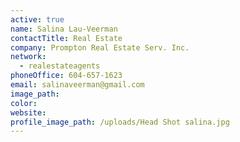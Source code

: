 ```yaml
---
active: true
name: Salina Lau-Veerman
contactTitle: Real Estate
company: Prompton Real Estate Serv. Inc.
network:
  - realestateagents
phoneOffice: 604-657-1623
email: salinaveerman@gmail.com
image_path:
color:
website:
profile_image_path: /uploads/Head Shot salina.jpg
---
```



